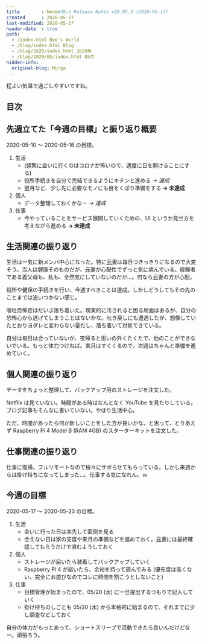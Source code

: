 ```yaml
---
title        : Neo&#39;s Release Notes v29.05.3 (2020-05-17)
created      : 2020-05-17
last-modified: 2020-05-17
header-date  : true
path:
  - /index.html Neo's World
  - /blog/index.html Blog
  - /blog/2020/index.html 2020年
  - /blog/2020/05/index.html 05月
hidden-info:
  original-blog: Murga
---
```


程よい気温で過ごしやすいですね。

## 目次

## 先週立てた「今週の目標」と振り返り概要

2020-05-10 ～ 2020-05-16 の目標。

1. 生活
    - (頻繁に会いに行くのはコロナが怖いので、適度に日を開けることにする)
    - 役所手続きを自分で完結できるようにキチンと進める _→ 達成_
    - 翌月など、少し先に必要なモノにも目をくばり準備をする **→ 未達成**
2. 個人
    - データ整理しておくかなー _→ 達成_
3. 仕事
    - 今やっていることをサービス展開していくための、UI というか見せ方を考えながら進める **→ 未達成**

## 生活関連の振り返り

生活は一気に新メンバ中心になった。特に<ins datetime="2021-03-26T00:00Z">元</ins>妻は毎日つきっきりになるので大変そう。当人は健康そのものだが、<ins datetime="2021-03-26T00:00Z">元</ins>妻が心配性でずっと気に病んでいる。経験者である義父母も、私も、全然気にしていないのだが…。何なら<ins datetime="2021-03-26T00:00Z">元</ins>妻の方が心配。

役所や健保の手続きを行い、今週すべきことは達成。しかしどうしてもその先のことまでは追いつかない感じ。

嘔吐恐怖症はだいぶ落ち着いた。現実的に汚されると困る局面はあるが、自分の恐怖心から逃げてしまうことはないかな。吐き戻しにも遭遇したが、想像していたとおりヨダレと変わらない量だし、落ち着いて対処できている。

自分は毎日は会っていないが、夜帰ると思いの外くたくたで、他のことができないでいる。もっと体力つけねば。来月はすぐくるので、次週はちゃんと準備を進めていく。

## 個人関連の振り返り

データをちょっと整理して、バックアップ用のストレージを注文した。

Netflix は見ていない。時間がある時はなんとなく YouTube を見たりしている。ブログ記事もそんなに書いていない。やはり生活中心。

ただ、時間があったら何か新しいことをした方が良いかな、と思って、とりあえず Raspberry Pi 4 Model B (RAM 4GB) のスターターキットを注文した。

## 仕事関連の振り返り

仕事に復帰。フルリモートなので程々にサボらせてもらっている。しかし来週からは掛け持ちになってしまった…。仕事する気になれん。ｗ

## 今週の目標

2020-05-17 ～ 2020-05-23 の目標。

1. 生活
    - 会いに行った日は率先して面倒を見る
    - 会えない日は家の支度や来月の準備などを進めておく。<ins datetime="2021-03-26T00:00Z">元</ins>妻には最終確認してもらうだけで済むようしておく
2. 個人
    - ストレージが届いたら装着してバックアップしていく
    - Raspberry Pi 4 が届いたら、余裕を持って遊んでみる (優先度は高くない、完全にお遊びなのでコレに時間を割こうとしないこと)
3. 仕事
    - 目標管理が始まったので、05/20 (水) に一旦提出するつもりで記入していく
    - 掛け持ちのしごとも 05/20 (水) から本格的に始まるので、それまでに少し調査などしておく

自分の体力がもっとあって、ショートスリープで活動できたら良いんだけどなー。頑張ろう。
